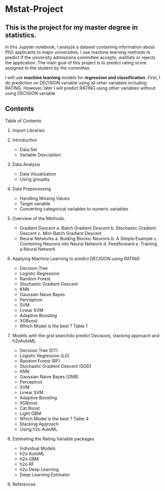 # Mstat-Project

## This is the project for my master degree in statistics. 

In this Jupyter notebook, I analyze a dataset containing information about PhD applicants to major universities. I use machine learning methods to predict if the university admissions committee accepts, waitlists or rejects the application. The main goal of this project is to predict rating score assigned to the student by the committee.

I will use **machine learning** models for **regression and classification**. First, I do prediction on DECISION variable using all other variables including RATING. However, later I will predict RATING using other variables without using DECISION variable

## Contents


Table of Contents
1. Import Libraries
2. Introduction
    - Data Set
    - Variable Description
3. Data Analysis
    - Data Visualization
    - Using groupby
4. Data Prepocessing
    - Handling Missing Values
    - Target variable
    - Converting categorical variables to numeric variables
5. Overview of the Methods.
    - Gradient Descent 
        a. Batch Gradient Descent 
        b. Stochastic Gradient Descent 
        c. Mini-Batch Gradient Descent
    - Neural Networks 
        a. Bulding Blocks: Neurons 
        b. A Simple Example 
        c. Combining Neurons into Neural Network 
        d. Feedforward 
        e. Training a Neural Network

6. Applying Machine Learning to predict DECISION using RATING
    - Decision Tree
    - Logistic Regression
    - Random Forest
    - Stochastic Gradient Descent
    - KNN
    - Gaussian Naive Bayes
    - Perceptron
    - SVM
    - Linear SVM
    - Adaptive Boosting
    - XGBoost
    - Which Model is the best ? Table 1

7. Models with the grid search(to predict Decision), stacking approach and h2oAutoML
    - Decision Tree (DT)
    - Logistic Regression (LG)
    - Random Forest (RF)
    - Stochastic Gradient Descent (SGD)
    - KNN
    - Gaussian Naive Bayes (GNB)
    - Perceptron
    - SVM
    - Linear SVM
    - Adaptive Boosting
    - XGBoost
    - Cat Boost
    - Light GBM
    - Which Model is the best ? Table 4
    - Stacking Approach
    - Using h2o AutoML
8. Estimating the Rating Variable packages
    - Individual Models
    - h2o AutoML
    - h2o GBM
    - h2o RF
    - h2o Deep Learning 
    - Deep Learning Estimator   
9. References
